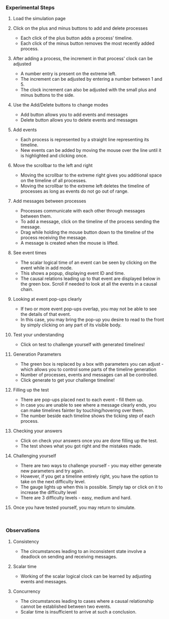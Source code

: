 <!-- ## Steps to be followed for simulating and understanding scalar logical clocks -->

### Experimental Steps

1. Load the simulation page

2. Click on the plus and minus buttons to add and delete processes
    - Each click of the plus button adds a process' timeline.
    - Each click of the minus button removes the most recently added process.

3. After adding a process, the increment in that process' clock can be adjusted
    - A number entry is present on the extreme left.
    - The increment can be adjusted by entering a number between 1 and 5.
    - The clock increment can also be adjusted with the small plus and minus buttons to the side.

4. Use the Add/Delete buttons to change modes
    - Add button allows you to add events and messages
    - Delete button allows you to delete events and messages

5. Add events
    - Each process is represented by a straight line representing its timeline.
    - New events can be added by moving the mouse over the line until it is highlighted and clicking once.

6. Move the scrollbar to the left and right
    - Moving the scrollbar to the extreme right gives you additional space on the timeline of all processes.
    - Moving the scrollbar to the extreme left deletes the timeline of processes as long as events do not go out of range.

7. Add messages between processes
    - Processes communicate with each other through messages between them.
    - To add a message, click on the timeline of the process sending the message.
    - Drag while holding the mouse button down to the timeline of the process receiving the message.
    - A message is created when the mouse is lifted.

8. See event times
    - The scalar logical time of an event can be seen by clicking on the event while in add mode.
    - This shows a popup, displaying event ID and time.
    - The causal relations leading up to that event are displayed below in the green box. Scroll if needed to look at all the events in a causal chain.

9. Looking at event pop-ups clearly
    - If two or more event pop-ups overlap, you may not be able to see the details of that event.
    - In this case, you may bring the pop-up you desire to read to the front by simply clicking on any part of its visible body.

10. Test your understanding
    - Click on test to challenge yourself with generated timelines!

11. Generation Parameters
    - The green box is replaced by a box with parameters you can adjust - which allows you to control some parts of the timeline generation
    - Number of processes, events and messages can all be controlled.
    - Click generate to get your challenge timeline!

12. Filling up the test
    - There are pop-ups placed next to each event - fill them up.
    - In case you are unable to see where a message clearly ends, you can make timelines fainter by touching/hovering over them.
    - The number beside each timeline shows the ticking step of each process.

13. Checking your answers
    - Click on check your answers once you are done filling up the test.
    - The test shows what you got right and the mistakes made.

14. Challenging yourself
    - There are two ways to challenge yourself - you may either generate new parameters and try again.
    - However, if you get a timeline entirely right, you have the option to take on the next difficulty level.
    - The gauge lights up when this is possible. Simply tap or click on it to increase the difficulty level
    - There are 3 difficulty levels - easy, medium and hard.

15. Once you have tested yourself, you may return to simulate.

<br>


### Observations

1. Consistency
    - The circumstances leading to an inconsistent state involve a deadlock on sending and receiving messages.

2. Scalar time
    - Working of the scalar logical clock can be learned by adjusting events and messages.

3. Concurrency
    - The circumstances leading to cases where a causal relationship cannot be established between two events.
    - Scalar time is insufficient to arrive at such a conclusion.
